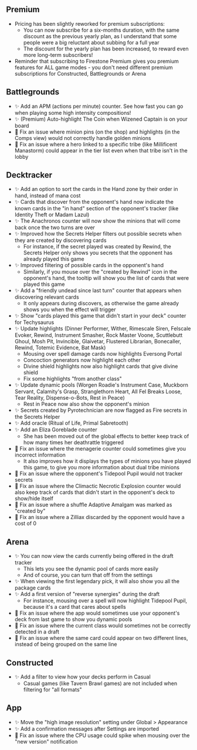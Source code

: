 ## Premium

- Pricing has been slightly reworked for premium subscriptions:
    - You can now subscribe for a six-months duration, with the same discount as the previous yearly plan, as I understand that some people were a big reluctant about subbing for a full year
    - The discount for the yearly plan has been increased, to reward even more long-term subscribers!
- Reminder that subscribing to Firestone Premium gives you premium features for ALL game modes - you don't need different premium subscriptions for Constructed, Battlegrounds or Arena

## Battlegrounds

- ✨ Add an APM (actions per minute) counter. See how fast you can go when playing some high intensity compositions!
- ✨ (Premium) Auto-highlight The Coin when Wizened Captain is on your board
- 🐞 Fix an issue where minion pins (on the shop) and highlights (in the Comps view) would not correctly handle golden minions
- 🐞 Fix an issue where a hero linked to a specific tribe (like Millificent Manastorm) could appear in the tier list even when that tribe isn't in the lobby

## Decktracker

- ✨ Add an option to sort the cards in the Hand zone by their order in hand, instead of mana cost
- ✨ Cards that discover from the opponent's hand now indicate the known cards in the "in hand" section of the opponent's tracker (like Identity Theft or Madam Lazul)
- ✨ The Anachronos counter will now show the minions that will come back once the two turns are over
- ✨ Improved how the Secrets Helper filters out possible secrets when they are created by discovering cards
    - For instance, if the secret played was created by Rewind, the Secrets Helper only shows you secrets that the opponent has already played this game
- ✨ Improved filtering of possible cards in the opponent's hand
    - Similarly, if you mouse over the "created by Rewind" icon in the opponent's hand, the tooltip will show you the list of cards that were played this game
- ✨ Add a "friendly undead since last turn" counter that appears when discovering relevant cards
    - It only appears during discovers, as otherwise the game already shows you when the effect will trigger
- ✨ Show "cards played this game that didn't start in your deck" counter for Techysaurus
- ✨ Update highlights (Dinner Performer, Wither, Rimescale Siren, Felscale Evoker, Rewind, Instrument Smasher, Rock Master Voone, Scuttlebutt Ghoul, Mosh Pit, Invincible, Glaivetar, Flustered Librarian, Bonecaller, Rewind, Totemic Evidence, Bat Mask)
    - Mousing over spell damage cards now highlights Eversong Portal
    - Concoction generators now highlight each other
    - Divine shield highlights now also highlight cards that give divine shield
    - Fix some highlights "from another class"
- ✨ Update dynamic pools (Worgen Roadie's Instrument Case, Muckborn Servant, Calamity's Grasp, Stranglethorn Heart, All Fel Breaks Loose, Tear Reality, Dispense-o-Bots, Rest in Peace)
    - Rest in Peace now also show the opponent's minion
- ✨ Secrets created by Pyrotechnician are now flagged as Fire secrets in the Secrets Helper
- ✨ Add oracle (Ritual of Life, Primal Sabretooth)
- ✨ Add an Eliza Goreblade counter
    - She has been moved out of the global effects to better keep track of how many times her deathrattle triggered
- 🐞 Fix an issue where the menagerie counter could sometimes give you incorrect information
    - It also improves how it displays the types of minions you have played this game, to give you more information about dual tribe minions
- 🐞 Fix an issue where the opponent's Tidepool Pupil would not tracker secrets
- 🐞 Fix an issue where the Climactic Necrotic Explosion counter would also keep track of cards that didn't start in the opponent's deck to show/hide itself
- 🐞 Fix an issue where a shuffle Adaptive Amalgam was marked as "created by"
- 🐞 Fix an issue where a Zilliax discarded by the opponent would have a cost of 0

## Arena

- ✨ You can now view the cards currently being offered in the draft tracker
    - This lets you see the dynamic pool of cards more easily
    - And of course, you can turn that off from the settings
- ✨ When viewing the first legendary pick, it will also show you all the package cards
- ✨ Add a first version of "reverse synergies" during the draft
    - For instance, mousing over a spell will now highlight Tidepool Pupil, because it's a card that cares about spells
- 🐞 Fix an issue where the app would sometimes use your opponent's deck from last game to show you dynamic pools
- 🐞 Fix an issue where the current class would sometimes not be correctly detected in a draft
- 🐞 Fix an issue where the same card could appear on two different lines, instead of being grouped on the same line

## Constructed

- ✨ Add a filter to view how your decks perform in Casual
    - Casual games (like Tavern Brawl games) are not included when filtering for "all formats"

## App

- ✨ Move the "high image resolution" setting under Global > Appearance
- ✨ Add a confirmation messages after Settings are imported
- 🐞 Fix an issue where the CPU usage could spike when mousing over the "new version" notification
